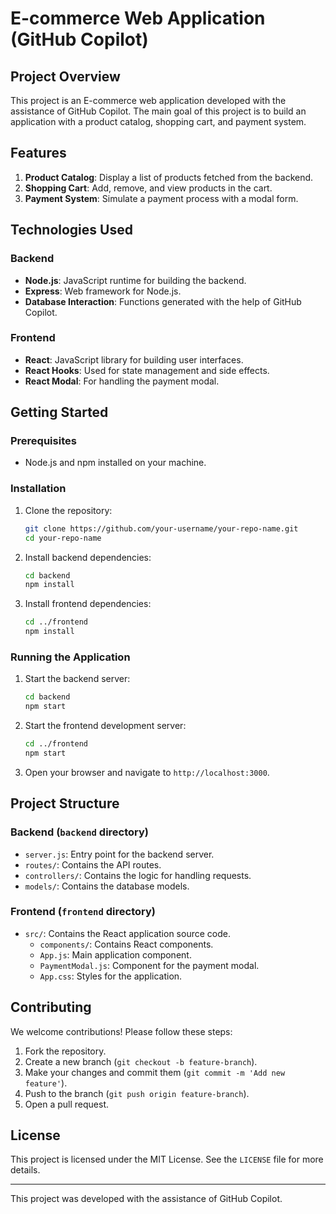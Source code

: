 # E-commerce Web Application (GitHub Copilot)

## Project Overview

This project is an E-commerce web application developed with the assistance of GitHub Copilot. The main goal of this project is to build an application with a product catalog, shopping cart, and payment system.

## Features

1. **Product Catalog**: Display a list of products fetched from the backend.
2. **Shopping Cart**: Add, remove, and view products in the cart.
3. **Payment System**: Simulate a payment process with a modal form.

## Technologies Used

### Backend
- **Node.js**: JavaScript runtime for building the backend.
- **Express**: Web framework for Node.js.
- **Database Interaction**: Functions generated with the help of GitHub Copilot.

### Frontend
- **React**: JavaScript library for building user interfaces.
- **React Hooks**: Used for state management and side effects.
- **React Modal**: For handling the payment modal.

## Getting Started

### Prerequisites

- Node.js and npm installed on your machine.

### Installation

1. Clone the repository:
    ```bash
    git clone https://github.com/your-username/your-repo-name.git
    cd your-repo-name
    ```

2. Install backend dependencies:
    ```bash
    cd backend
    npm install
    ```

3. Install frontend dependencies:
    ```bash
    cd ../frontend
    npm install
    ```

### Running the Application

1. Start the backend server:
    ```bash
    cd backend
    npm start
    ```

2. Start the frontend development server:
    ```bash
    cd ../frontend
    npm start
    ```

3. Open your browser and navigate to `http://localhost:3000`.

## Project Structure

### Backend (`backend` directory)
- `server.js`: Entry point for the backend server.
- `routes/`: Contains the API routes.
- `controllers/`: Contains the logic for handling requests.
- `models/`: Contains the database models.

### Frontend (`frontend` directory)
- `src/`: Contains the React application source code.
  - `components/`: Contains React components.
  - `App.js`: Main application component.
  - `PaymentModal.js`: Component for the payment modal.
  - `App.css`: Styles for the application.

## Contributing

We welcome contributions! Please follow these steps:

1. Fork the repository.
2. Create a new branch (`git checkout -b feature-branch`).
3. Make your changes and commit them (`git commit -m 'Add new feature'`).
4. Push to the branch (`git push origin feature-branch`).
5. Open a pull request.

## License

This project is licensed under the MIT License. See the `LICENSE` file for more details.

---

This project was developed with the assistance of GitHub Copilot.